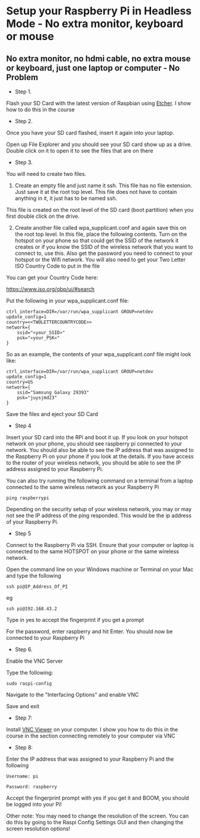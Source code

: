 # Setup your Raspberry Pi in Headless Mode - No extra monitor, keyboard or mouse

## No extra monitor, no hdmi cable, no extra mouse or keyboard, just one laptop or computer - No Problem


- Step 1.

Flash your SD Card with the latest version of Raspbian using [Etcher](https://www.balena.io/etcher/). I show how to do this in the course



- Step 2. 

Once you have your SD card flashed, insert it again into your laptop.

Open up File Explorer and you should see your SD card show up as a drive. Double click on it to open it to see the files that are on there



- Step 3.

You will need to create two files.



1. Create an empty file and just name it ssh. This file has no file extension. Just save it at the root top level. This file does not have to contain anything in it, it just has to be named ssh.

This file is created on the root level of the SD card (boot partition) when you first double click on the drive.



2. Create another file called wpa_supplicant.conf and again save this on the root top level. In this file, place the following contents. Turn on the hotspot on your phone so that could get the SSID of the network it creates or if you know the SSID of the wireless network that you want to connect to, use this. Also get the password you need to connect to your hotspot or the Wifi network. You will also need to get your Two Letter ISO Country Code to put in the file

You can get your Country Code here:

https://www.iso.org/obp/ui/#search

Put the following in your wpa_supplicant.conf file:


```
ctrl_interface=DIR=/var/run/wpa_supplicant GROUP=netdev
update_config=1
country=<<TWOLETTERCOUNTRYCODE>>
network={
    ssid="«your_SSID»"
    psk="«your_PSK»"
}
```

So as an example, the contents of your wpa_supplicant.conf file might look like:

```
ctrl_interface=DIR=/var/run/wpa_supplicant GROUP=netdev
update_config=1
country=US
network={
    ssid="Samsung Galaxy 29393"
    psk="juysjmd23"
}
```

Save the files and eject your SD Card

- Step 4

Insert your SD card into the RPi and boot it up. If you look on your hotspot network on your phone, you should see raspberry pi connected to your network. You should also be able to see the IP address that was assigned to the Raspberry Pi on your phone if you look at the details. If you have access to the router of your wireless network, you should be able to see the IP address assigned to your Raspberry Pi.

You can also try running the following command on a terminal from a laptop connected to the same wireless network as your Raspberry Pi

```
ping raspberrypi
```

Depending on the security setup of your wireless network, you may or may not see the IP address of the ping responded. This would be the ip address of your Raspberry Pi.

- Step 5

Connect to the Raspberry Pi via SSH. Ensure that your computer or laptop is connected to the same HOTSPOT on your phone or the same wireless network.


Open the command line on your Windows machine or Terminal on your Mac and type the following

```
ssh pi@IP_Address_Of_PI 
```

eg

```
ssh pi@192.168.43.2 
```

Type in yes to accept the fingerprint if you get a prompt

For the password, enter raspberry and hit Enter. You should now be connected to your Raspberry Pi



- Step 6.

Enable the VNC Server



Type the following:

```
sudo raspi-config 
```


Navigate to the "Interfacing Options" and enable VNC



Save and exit

- Step 7:

Install [VNC Viewer](https://www.realvnc.com/en/connect/download/viewer/) on your computer. I show you how to do this in the course in the section connecting remotely to your computer via VNC



- Step 8:

Enter the IP address that was assigned to your Raspberry Pi and the following

```
Username: pi

Password: raspberry
```

Accept the fingerprint prompt with yes if you get it and BOOM, you should be logged into your Pi!



Other note: You may need to change the resolution of the screen. You can do this by going to the Raspi Config Settings GUI and then changing the screen resolution options!


